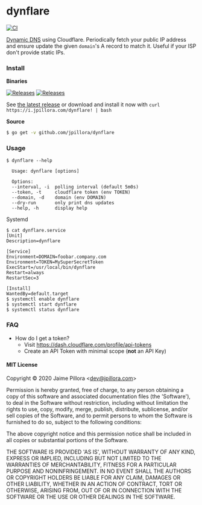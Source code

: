 # dynflare

[![CI](https://github.com/jpillora/dynflare/workflows/CI/badge.svg)](https://github.com/jpillora/dynflare/actions?workflow=CI)

[Dynamic DNS](https://en.wikipedia.org/wiki/Dynamic_DNS) using Cloudflare. Periodically fetch your public IP address and ensure update the given `domain`'s A record to match it. Useful if your ISP don't provide static IPs.

### Install

**Binaries**

[![Releases](https://img.shields.io/github/release/jpillora/dynflare.svg)](https://github.com/jpillora/dynflare/releases) [![Releases](https://img.shields.io/github/downloads/jpillora/dynflare/total.svg)](https://github.com/jpillora/dynflare/releases)

See [the latest release](https://github.com/jpillora/dynflare/releases/latest) or download and install it now with `curl https://i.jpillora.com/dynflare! | bash`

**Source**

``` sh
$ go get -v github.com/jpillora/dynflare
```

### Usage

```
$ dynflare --help

  Usage: dynflare [options]

  Options:
  --interval, -i  polling interval (default 5m0s)
  --token, -t     cloudflare token (env TOKEN)
  --domain, -d    domain (env DOMAIN)
  --dry-run       only print dns updates
  --help, -h      display help

```

Systemd

```
$ cat dynflare.service
[Unit]
Description=dynflare

[Service]
Environment=DOMAIN=foobar.company.com
Environment=TOKEN=MySuperSecretToken
ExecStart=/usr/local/bin/dynflare
Restart=always
RestartSec=3

[Install]
WantedBy=default.target
$ systemctl enable dynflare
$ systemctl start dynflare
$ systemctl status dynflare
```

### FAQ

* How do I get a token?
    * Visit https://dash.cloudflare.com/profile/api-tokens
    * Create an API Token with minimal scope (**not** an API Key)

#### MIT License

Copyright © 2020 Jaime Pillora &lt;dev@jpillora.com&gt;

Permission is hereby granted, free of charge, to any person obtaining
a copy of this software and associated documentation files (the
'Software'), to deal in the Software without restriction, including
without limitation the rights to use, copy, modify, merge, publish,
distribute, sublicense, and/or sell copies of the Software, and to
permit persons to whom the Software is furnished to do so, subject to
the following conditions:

The above copyright notice and this permission notice shall be
included in all copies or substantial portions of the Software.

THE SOFTWARE IS PROVIDED 'AS IS', WITHOUT WARRANTY OF ANY KIND,
EXPRESS OR IMPLIED, INCLUDING BUT NOT LIMITED TO THE WARRANTIES OF
MERCHANTABILITY, FITNESS FOR A PARTICULAR PURPOSE AND NONINFRINGEMENT.
IN NO EVENT SHALL THE AUTHORS OR COPYRIGHT HOLDERS BE LIABLE FOR ANY
CLAIM, DAMAGES OR OTHER LIABILITY, WHETHER IN AN ACTION OF CONTRACT,
TORT OR OTHERWISE, ARISING FROM, OUT OF OR IN CONNECTION WITH THE
SOFTWARE OR THE USE OR OTHER DEALINGS IN THE SOFTWARE.
